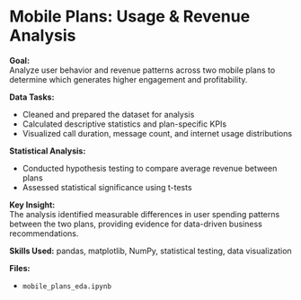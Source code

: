 # Mobile Plans: Usage & Revenue Analysis  

**Goal:**  
Analyze user behavior and revenue patterns across two mobile plans to determine which generates higher engagement and profitability.  

**Data Tasks:**  
- Cleaned and prepared the dataset for analysis  
- Calculated descriptive statistics and plan-specific KPIs  
- Visualized call duration, message count, and internet usage distributions  

**Statistical Analysis:**  
- Conducted hypothesis testing to compare average revenue between plans  
- Assessed statistical significance using t-tests  

**Key Insight:**  
The analysis identified measurable differences in user spending patterns between the two plans, providing evidence for data-driven business recommendations.  

**Skills Used:** pandas, matplotlib, NumPy, statistical testing, data visualization  

**Files:**  
- `mobile_plans_eda.ipynb`
